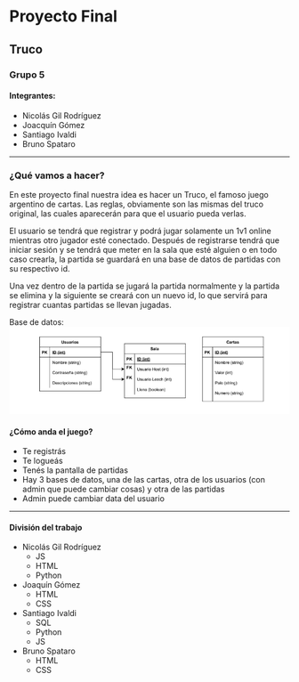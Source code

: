 # Proyecto Final
## Truco
### Grupo 5
#### Integrantes:
- Nicolás Gil Rodríguez
- Joacquín Gómez
- Santiago Ivaldi
- Bruno Spataro
___

### ¿Qué vamos a hacer?

En este proyecto final nuestra idea es hacer un Truco, el famoso juego argentino de cartas. Las reglas, obviamente son las mismas del truco original, las cuales aparecerán para que el usuario pueda verlas.

El usuario se tendrá que registrar y podrá jugar solamente un 1v1 online mientras otro jugador esté conectado. Después de registrarse tendrá que iniciar sesión y se tendrá que meter en la sala que esté alguien o en todo caso crearla, la partida se guardará en una base de datos de partidas con su respectivo id. 

Una vez dentro de la partida se jugará la partida normalmente y la partida se elimina y la siguiente se creará con un nuevo id, lo que servirá para registrar cuantas partidas se llevan jugadas.

Base de datos:
<img src="diagram.png" alt="Clases"/>

#### ¿Cómo anda el juego?
- Te registrás
- Te logueás
- Tenés la pantalla de partidas
- Hay 3 bases de datos, una de las cartas, otra de los usuarios (con admin que puede cambiar cosas) y otra de las partidas
- Admin puede cambiar data del usuario

___

#### División del trabajo
- Nicolás Gil Rodríguez
  - JS
  - HTML
  - Python
- Joaquín Gómez
  - HTML
  - CSS
- Santiago Ivaldi
  - SQL
  - Python
  - JS
- Bruno Spataro
  - HTML
  - CSS
